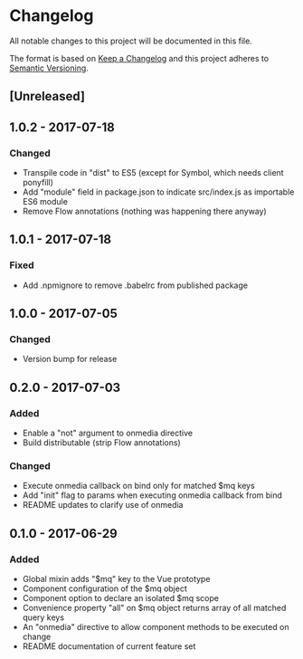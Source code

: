 # Changelog
All notable changes to this project will be documented in this file.

The format is based on [Keep a Changelog](http://keepachangelog.com/en/1.0.0/)
and this project adheres to [Semantic Versioning](http://semver.org/spec/v2.0.0.html).

## [Unreleased]

## 1.0.2 - 2017-07-18
### Changed
- Transpile code in "dist" to ES5 (except for Symbol, which needs client ponyfill)
- Add "module" field in package.json to indicate src/index.js as importable ES6 module
- Remove Flow annotations (nothing was happening there anyway)

## 1.0.1 - 2017-07-18
### Fixed
- Add .npmignore to remove .babelrc from published package

## 1.0.0 - 2017-07-05
### Changed
- Version bump for release

## 0.2.0 - 2017-07-03
### Added
- Enable a "not" argument to onmedia directive
- Build distributable (strip Flow annotations)
### Changed
- Execute onmedia callback on bind only for matched $mq keys
- Add "init" flag to params when executing onmedia callback from bind
- README updates to clarify use of onmedia

## 0.1.0 - 2017-06-29
### Added
- Global mixin adds "$mq" key to the Vue prototype
- Component configuration of the $mq object
- Component option to declare an isolated $mq scope
- Convenience property "all" on $mq object returns array of all matched query keys
- An "onmedia" directive to allow component methods to be executed on change
- README documentation of current feature set

